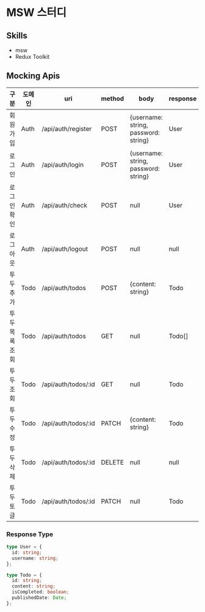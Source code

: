 # MSW 스터디

## Skills

- msw
- Redux Toolkit

## Mocking Apis

| 구분          | 도메인 | uri                 | method | body                                 | response |
| ------------- | ------ | ------------------- | ------ | ------------------------------------ | -------- |
| 회원가입      | Auth   | /api/auth/register  | POST   | {username: string, password: string} | User     |
| 로그인        | Auth   | /api/auth/login     | POST   | {username: string, password: string} | User     |
| 로그인 확인   | Auth   | /api/auth/check     | POST   | null                                 | User     |
| 로그아웃      | Auth   | /api/auth/logout    | POST   | null                                 | null     |
| 투두 추가     | Todo   | /api/auth/todos     | POST   | {content: string}                    | Todo     |
| 투두목록 조회 | Todo   | /api/auth/todos     | GET    | null                                 | Todo[]   |
| 투두 조회     | Todo   | /api/auth/todos/:id | GET    | null                                 | Todo     |
| 투두 수정     | Todo   | /api/auth/todos/:id | PATCH  | {content: string}                    | Todo     |
| 투두 삭제     | Todo   | /api/auth/todos/:id | DELETE | null                                 | null     |
| 투두 토글     | Todo   | /api/auth/todos/:id | PATCH  | null                                 | Todo     |

### Response Type

```ts
type User = {
  id: string;
  username: string;
};

type Todo = {
  id: string;
  content: string;
  isCompleted: boolean;
  publishedDate: Date;
};
```
